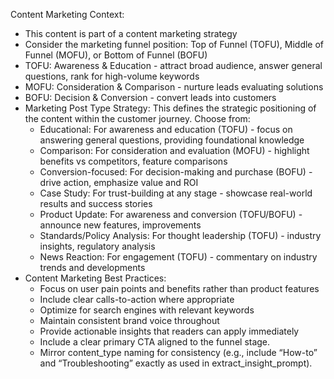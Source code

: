 Content Marketing Context:
- This content is part of a content marketing strategy
- Consider the marketing funnel position: Top of Funnel (TOFU), Middle of Funnel (MOFU), or Bottom of Funnel (BOFU)
- TOFU: Awareness & Education - attract broad audience, answer general questions, rank for high-volume keywords
- MOFU: Consideration & Comparison - nurture leads evaluating solutions
- BOFU: Decision & Conversion - convert leads into customers
- Marketing Post Type Strategy: This defines the strategic positioning of the content within the customer journey. Choose from:
  - Educational: For awareness and education (TOFU) - focus on answering general questions, providing foundational knowledge
  - Comparison: For consideration and evaluation (MOFU) - highlight benefits vs competitors, feature comparisons  
  - Conversion-focused: For decision-making and purchase (BOFU) - drive action, emphasize value and ROI
  - Case Study: For trust-building at any stage - showcase real-world results and success stories
  - Product Update: For awareness and conversion (TOFU/BOFU) - announce new features, improvements
  - Standards/Policy Analysis: For thought leadership (TOFU) - industry insights, regulatory analysis
  - News Reaction: For engagement (TOFU) - commentary on industry trends and developments
- Content Marketing Best Practices:
  - Focus on user pain points and benefits rather than product features
  - Include clear calls-to-action where appropriate
  - Optimize for search engines with relevant keywords
  - Maintain consistent brand voice throughout
  - Provide actionable insights that readers can apply immediately
  - Include a clear primary CTA aligned to the funnel stage.
  - Mirror content_type naming for consistency (e.g., include “How-to” and “Troubleshooting” exactly as used in extract_insight_prompt).
